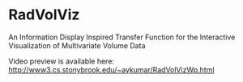 # RadVolViz
 An Information Display Inspired Transfer Function for the Interactive Visualization of Multivariate Volume Data

Video preview is available here: http://www3.cs.stonybrook.edu/~aykumar/RadVolVizWp.html
